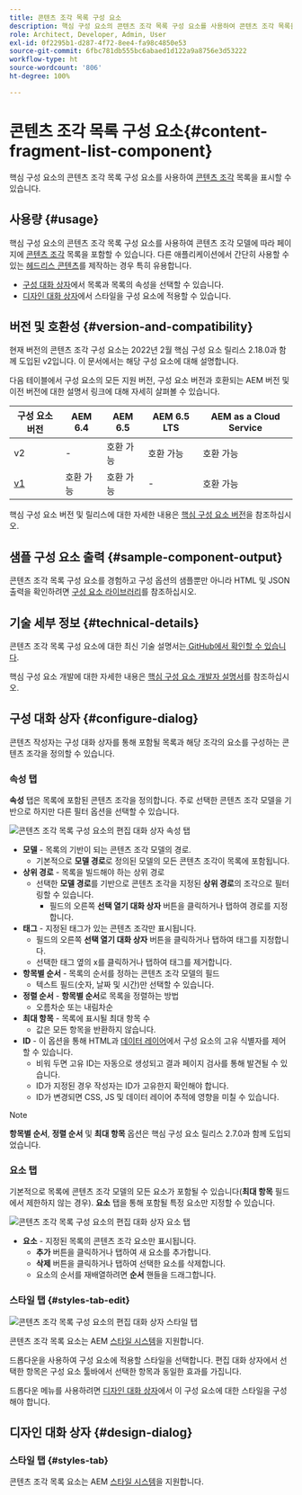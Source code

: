 ```yaml
---
title: 콘텐츠 조각 목록 구성 요소
description: 핵심 구성 요소의 콘텐츠 조각 목록 구성 요소를 사용하여 콘텐츠 조각 목록을 표시할 수 있습니다.
role: Architect, Developer, Admin, User
exl-id: 0f2295b1-d287-4f72-8ee4-fa98c4850e53
source-git-commit: 6fbc781db555bc6abaed1d122a9a8756e3d53222
workflow-type: ht
source-wordcount: '806'
ht-degree: 100%

---
```


# 콘텐츠 조각 목록 구성 요소{#content-fragment-list-component}

핵심 구성 요소의 콘텐츠 조각 목록 구성 요소를 사용하여 [콘텐츠 조각](https://experienceleague.adobe.com/docs/experience-manager-cloud-service/assets/content-fragments/content-fragments.html?lang=ko) 목록을 표시할 수 있습니다.

## 사용량 {#usage}

핵심 구성 요소의 콘텐츠 조각 목록 구성 요소를 사용하여 콘텐츠 조각 모델에 따라 페이지에 [콘텐츠 조각](https://experienceleague.adobe.com/docs/experience-manager-cloud-service/assets/content-fragments/content-fragments.html?lang=ko) 목록을 포함할 수 있습니다. 다른 애플리케이션에서 간단히 사용할 수 있는 [헤드리스 콘텐츠](https://helpx.adobe.com/kr/experience-manager/6-5/sites/developing/user-guide.html?topic=/experience-manager/6-5/sites/developing/morehelp/headless.ug.js)를 제작하는 경우 특히 유용합니다.

* [구성 대화 상자](#configure-dialog)에서 목록과 목록의 속성을 선택할 수 있습니다.
* [디자인 대화 상자](#design-dialog)에서 스타일을 구성 요소에 적용할 수 있습니다.

## 버전 및 호환성 {#version-and-compatibility}

현재 버전의 콘텐츠 조각 구성 요소는 2022년 2월 핵심 구성 요소 릴리스 2.18.0과 함께 도입된 v2입니다. 이 문서에서는 해당 구성 요소에 대해 설명합니다.

다음 테이블에서 구성 요소의 모든 지원 버전, 구성 요소 버전과 호환되는 AEM 버전 및 이전 버전에 대한 설명서 링크에 대해 자세히 살펴볼 수 있습니다.

| 구성 요소 버전 | AEM 6.4 | AEM 6.5 | AEM 6.5 LTS | AEM as a Cloud Service |
|---|----|---|---|---|
| v2 | - | 호환 가능 | 호환 가능 | 호환 가능 |
| [v1](v1/content-fragment-list.md) | 호환 가능 | 호환 가능 | - | 호환 가능 |

핵심 구성 요소 버전 및 릴리스에 대한 자세한 내용은 [핵심 구성 요소 버전](/help/versions.md)을 참조하십시오.

## 샘플 구성 요소 출력 {#sample-component-output}

콘텐츠 조각 목록 구성 요소를 경험하고 구성 옵션의 샘플뿐만 아니라 HTML 및 JSON 출력을 확인하려면 [구성 요소 라이브러리](https://adobe.com/go/aem_cmp_library_cflist_kr)를 참조하십시오.

## 기술 세부 정보 {#technical-details}

콘텐츠 조각 목록 구성 요소에 대한 최신 기술 설명서는[ GitHub에서 확인할 수 있습니다](https://adobe.com/go/aem_cmp_tech_cflist_v1_kr).

핵심 구성 요소 개발에 대한 자세한 내용은 [핵심 구성 요소 개발자 설명서](/help/developing/overview.md)를 참조하십시오.

## 구성 대화 상자 {#configure-dialog}

콘텐츠 작성자는 구성 대화 상자를 통해 포함될 목록과 해당 조각의 요소를 구성하는 콘텐츠 조각을 정의할 수 있습니다.

### 속성 탭

**속성** 탭은 목록에 포함된 콘텐츠 조각을 정의합니다. 주로 선택한 콘텐츠 조각 모델을 기반으로 하지만 다른 필터 옵션을 선택할 수 있습니다.

![콘텐츠 조각 목록 구성 요소의 편집 대화 상자 속성 탭](/help/assets/content-fragment-list-properties.png)

* **모델** - 목록의 기반이 되는 콘텐츠 조각 모델의 경로.
   * 기본적으로 **모델 경로**&#x200B;로 정의된 모델의 모든 콘텐츠 조각이 목록에 포함됩니다.
* **상위 경로** - 목록을 빌드해야 하는 상위 경로
   * 선택한 **모델 경로**&#x200B;를 기반으로 콘텐츠 조각을 지정된 **상위 경로**&#x200B;의 조각으로 필터링할 수 있습니다.
      * 필드의 오른쪽 **선택 열기 대화 상자** 버튼을 클릭하거나 탭하여 경로를 지정합니다.
* **태그** - 지정된 태그가 있는 콘텐츠 조각만 표시됩니다.
   * 필드의 오른쪽 **선택 열기 대화 상자** 버튼을 클릭하거나 탭하여 태그를 지정합니다.
   * 선택한 태그 옆의 x를 클릭하거나 탭하여 태그를 제거합니다.
* **항목별 순서** - 목록의 순서를 정하는 콘텐츠 조각 모델의 필드
   * 텍스트 필드(숫자, 날짜 및 시간)만 선택할 수 있습니다.
* **정렬 순서** - **항목별 순서**&#x200B;로 목록을 정렬하는 방법
   * 오름차순 또는 내림차순
* **최대 항목** - 목록에 표시될 최대 항목 수
   * 값은 모든 항목을 반환하지 않습니다.
* **ID** - 이 옵션을 통해 HTML과 [데이터 레이어](/help/developing/data-layer/overview.md)에서 구성 요소의 고유 식별자를 제어할 수 있습니다.
   * 비워 두면 고유 ID는 자동으로 생성되고 결과 페이지 검사를 통해 발견될 수 있습니다.
   * ID가 지정된 경우 작성자는 ID가 고유한지 확인해야 합니다.
   * ID가 변경되면 CSS, JS 및 데이터 레이어 추적에 영향을 미칠 수 있습니다.

>[!NOTE]
>**항목별 순서**, **정렬 순서** 및 **최대 항목** 옵션은 핵심 구성 요소 릴리스 2.7.0과 함께 도입되었습니다.

### 요소 탭

기본적으로 목록에 콘텐츠 조각 모델의 모든 요소가 포함될 수 있습니다(**최대 항목** 필드에서 제한하지 않는 경우). **요소** 탭을 통해 포함될 특정 요소만 지정할 수 있습니다.

![콘텐츠 조각 목록 구성 요소의 편집 대화 상자 요소 탭](/help/assets/content-fragment-list-elements.png)

* **요소** - 지정된 목록의 콘텐츠 조각 요소만 표시됩니다.
   * **추가** 버튼을 클릭하거나 탭하여 새 요소를 추가합니다.
   * **삭제** 버튼을 클릭하거나 탭하여 선택한 요소를 삭제합니다.
   * 요소의 순서를 재배열하려면 **순서** 핸들을 드래그합니다.

### 스타일 탭 {#styles-tab-edit}

![콘텐츠 조각 목록 구성 요소의 편집 대화 상자 스타일 탭](/help/assets/content-fragment-list-styles.png)

콘텐츠 조각 목록 요소는 AEM [스타일 시스템](/help/get-started/authoring.md#component-styling)을 지원합니다.

드롭다운을 사용하여 구성 요소에 적용할 스타일을 선택합니다. 편집 대화 상자에서 선택한 항목은 구성 요소 툴바에서 선택한 항목과 동일한 효과를 가집니다.

드롭다운 메뉴를 사용하려면 [디자인 대화 상자](#design-dialog)에서 이 구성 요소에 대한 스타일을 구성해야 합니다.

## 디자인 대화 상자 {#design-dialog}

### 스타일 탭 {#styles-tab}

콘텐츠 조각 목록 요소는 AEM [스타일 시스템](/help/get-started/authoring.md#component-styling)을 지원합니다.
